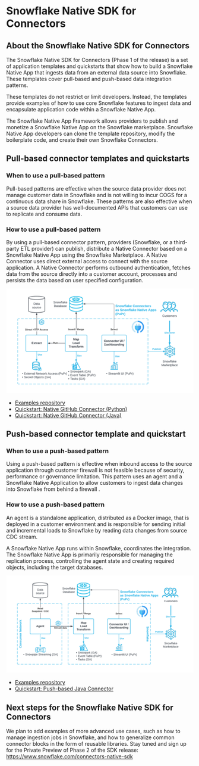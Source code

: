 # Snowflake Native SDK for Connectors

## About the Snowflake Native SDK for Connectors

The Snowflake Native SDK for Connectors (Phase 1 of the release) is a set of application templates and quickstarts that show how to build a Snowflake Native App that ingests data from an external data source into Snowflake. These templates cover  pull-based and push-based data integration patterns. 

These templates do not restrict or limit developers. Instead, the templates provide examples of how to use core Snowflake features to ingest data and encapsulate application code within a Snowflake Native App. 

The Snowflake Native App Framework allows providers to publish and monetize a Snowflake Native App on the Snowflake marketplace. Snowflake Native App developers can clone the template repository, modify the boilerplate code, and create their own Snowflake Connectors.

## Pull-based connector templates and quickstarts

### When to use a pull-based pattern

Pull-based patterns are effective when the source data provider does not manage customer data in Snowflake and is not willing to incur COGS for a continuous data share in Snowflake. These patterns are also effective when a source data provider has well-documented APIs that customers can use to replicate and consume data.

### How to use a pull-based pattern

By using a pull-based connector pattern, providers (Snowflake, or a third-party ETL provider) can publish, distribute a Native Connector based on a Snowflake Native App using the Snowflake Marketplace. A Native Connector uses direct external access to connect with the source application. A Native Connector performs outbound authentication, fetches data from the source directly into a customer account, processes and persists the data based on user specified configuration.

![image Pull-Based Connector Architecture](./images/pull_based_connector_architecture.png)

 * [Examples repository](https://github.com/snowflakedb/connectors-native-sdk)
 * [Quickstart: Native GitHub Connector (Python)](https://quickstarts.snowflake.com/guide/connectors_github_python)
 * [Quickstart: Native GitHub Connector (Java)](https://quickstarts.snowflake.com/guide/connectors_github_java)

## Push-based connector template and quickstart

### When to use a push-based pattern

Using a push-based pattern is effective when inbound access to the source application through customer firewall is not feasible because of security, performance or governance limitation. This pattern uses an agent and a Snowflake Native Application to allow customers to ingest data changes into Snowflake from behind a firewall .

### How to use a push-based pattern

An agent is a standalone application, distributed as a Docker image, that is deployed in a customer environment and is responsible for sending initial and incremental loads to Snowflake by reading data changes from source CDC stream.

A Snowflake Native App runs within Snowflake, coordinates the integration. The Snowflake Native App is primarily responsible for managing the replication process, controlling the agent state and creating required objects, including the target databases.

![image Push-Based Connector Architecture](./images/push_based_connector_architecture.png)

 * [Examples repository](https://github.com/snowflakedb/connectors-native-sdk)
 * [Quickstart: Push-based Java Connector](https://quickstarts.snowflake.com/guide/connectors_example_push_based_java)

## Next steps for the Snowflake Native SDK for Connectors

We plan to add examples of more advanced use cases, such as how to manage ingestion jobs in Snowflake, and how to generalize common connector blocks in the form of reusable libraries. Stay tuned and sign up for the Private Preview of Phase 2 of the SDK release: https://www.snowflake.com/connectors-native-sdk 
